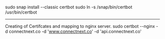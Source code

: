 sudo snap install --classic certbot
sudo ln -s /snap/bin/certbot /usr/bin/certbot
 
---
Creating of Certifcates and mapping to nginx server.
sudo certbot --nginx -d connectnext.co -d 'www.connectnext.co' -d 'api.connectnext.co'
